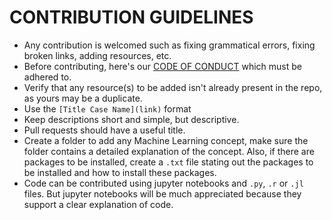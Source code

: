 # CONTRIBUTION GUIDELINES

-  Any contribution is welcomed such as fixing grammatical errors, fixing broken links, adding resources, etc.
- Before contributing, here's our [CODE OF CONDUCT](https://github.com/EdemGold/Nutshell-Machine-Learning/blob/main/CODE_OF_CONDUCT.md) which must be adhered to.
- Verify that any resource(s) to be added isn't already present in the repo, as yours may be a duplicate.
- Use the `[Title Case Name](link)` format
- Keep descriptions short and simple, but descriptive.
- Pull requests should have a useful title.
- Create a folder to add any Machine Learning concept, make sure the folder contains a detailed explanation of the concept. Also, if there are packages to be installed, create a `.txt` file stating out the packages to be installed and how to install these packages.
- Code can be contributed using jupyter notebooks and `.py`, `.r` or `.jl` files. But jupyter notebooks will be much appreciated because they support a clear explanation of code.
  
